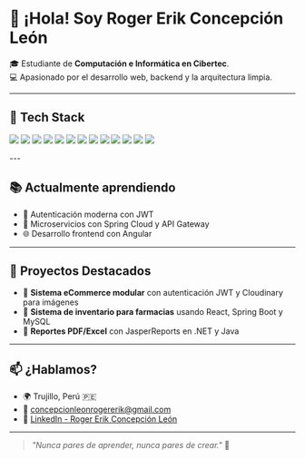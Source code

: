 # 👋 ¡Hola! Soy Roger Erik Concepción León

🎓 Estudiante de **Computación e Informática en Cibertec**.  
💻 Apasionado por el desarrollo web, backend y la arquitectura limpia.  


---

## 🧰 Tech Stack

<p>
  <img src="https://img.shields.io/badge/C%23-239120?style=for-the-badge&logo=c-sharp&logoColor=white" />
  <img src="https://img.shields.io/badge/.NET-512BD4?style=for-the-badge&logo=dotnet&logoColor=white" />
  <img src="https://img.shields.io/badge/Spring_Boot-6DB33F?style=for-the-badge&logo=springboot&logoColor=white" />
  <img src="https://img.shields.io/badge/Swagger-85EA2D?style=for-the-badge&logo=swagger&logoColor=black" />
  <img src="https://img.shields.io/badge/Angular-DD0031?style=for-the-badge&logo=angular&logoColor=white" />
  <img src="https://img.shields.io/badge/JavaScript-F7DF1E?style=for-the-badge&logo=javascript&logoColor=black" />
  <img src="https://img.shields.io/badge/SQL_Server-CC2927?style=for-the-badge&logo=microsoftsqlserver&logoColor=white" />
  <img src="https://img.shields.io/badge/MySQL-005C84?style=for-the-badge&logo=mysql&logoColor=white" />
  <img src="https://img.shields.io/badge/MongoDB-47A248?style=for-the-badge&logo=mongodb&logoColor=white" />
  <img src="https://img.shields.io/badge/Git-F05032?style=for-the-badge&logo=git&logoColor=white" />
  <img src="https://img.shields.io/badge/Postman-FF6C37?style=for-the-badge&logo=postman&logoColor=white" />
  <img src="https://img.shields.io/badge/JWT-000000?style=for-the-badge&logo=json-web-tokens&logoColor=white" />
  <img src="https://img.shields.io/badge/Cloudinary-FFFFFF?style=for-the-badge&logo=cloudinary&logoColor=orange" />


</p>
---

## 📚 Actualmente aprendiendo

- 🔐 Autenticación moderna con JWT
- 🧱 Microservicios con Spring Cloud y API Gateway
- 🌐 Desarrollo frontend con Angular

---

## 💼 Proyectos Destacados

- 🛒 **Sistema eCommerce modular** con autenticación JWT y Cloudinary para imágenes
- 🧾 **Sistema de inventario para farmacias** usando React, Spring Boot y MySQL
- 📑 **Reportes PDF/Excel** con JasperReports en .NET y Java

---

## 📫 ¿Hablamos?

- 🌍 Trujillo, Perú 🇵🇪  
- 📧 concepcionleonrogererik@gmail.com  
- 🔗 [LinkedIn - Roger Erik Concepción León](https://www.linkedin.com/in/roger-erik-concepcion-leon-1b3187356/)

---

> _"Nunca pares de aprender, nunca pares de crear."_ 🚀  
